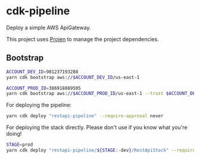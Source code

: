 # cdk-pipeline

Deploy a simple AWS ApiGateway.

This project uses [Projen](https://github.com/projen/projen) to manage the project dependencies.

## Bootstrap

```bash
ACCOUNT_DEV_ID=981237193288
yarn cdk bootstrap aws://$ACCOUNT_DEV_ID/us-east-1

ACCOUNT_PROD_ID=386918889505
yarn cdk bootstrap aws://$ACCOUNT_PROD_ID/us-east-1 --trust $ACCOUNT_DEV_ID --trust-for-lookup $ACCOUNT_DEV_ID
```

For deploying the pipeline:

```bash
yarn cdk deploy "restapi-pipeline" --require-approval never
```

For deploying the stack directly. Please don't use if you know what you're doing!


```bash
STAGE=prod
yarn cdk deploy "restapi-pipeline/${STAGE:-dev}/RestApiStack" --require-approval never
```
